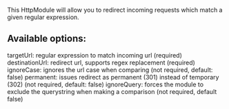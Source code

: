 This HttpModule will allow you to redirect incoming requests which match a given regular expression.

Available options:
---
targetUrl: regular expression to match incoming url (required)
destinationUrl: redirect url, supports regex replacement (required)
ignoreCase: ignores the url case when comparing (not required, default: false)
permanent: issues redirect as permanent (301) instead of temporary (302) (not required, default: false)
ignoreQuery: forces the module to exclude the querystring when making a comparison (not required, default false)

